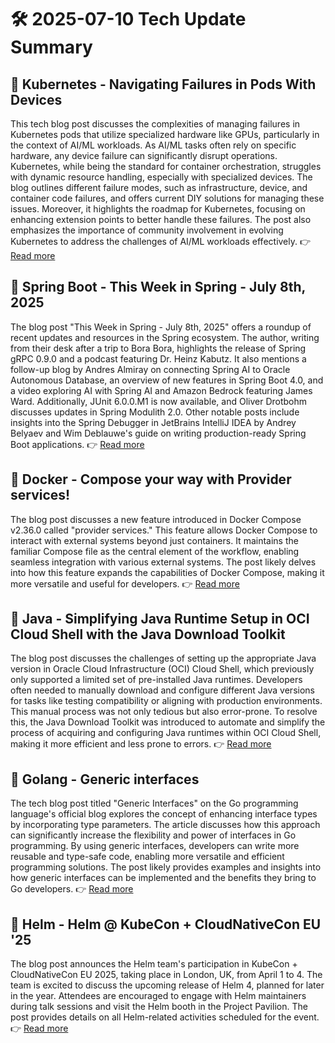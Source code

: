 # 🛠️ 2025-07-10 Tech Update Summary

## 🔹 Kubernetes - Navigating Failures in Pods With Devices
This tech blog post discusses the complexities of managing failures in Kubernetes pods that utilize specialized hardware like GPUs, particularly in the context of AI/ML workloads. As AI/ML tasks often rely on specific hardware, any device failure can significantly disrupt operations. Kubernetes, while being the standard for container orchestration, struggles with dynamic resource handling, especially with specialized devices. The blog outlines different failure modes, such as infrastructure, device, and container code failures, and offers current DIY solutions for managing these issues. Moreover, it highlights the roadmap for Kubernetes, focusing on enhancing extension points to better handle these failures. The post also emphasizes the importance of community involvement in evolving Kubernetes to address the challenges of AI/ML workloads effectively.
👉 [Read more](https://kubernetes.io/blog/2025/07/03/navigating-failures-in-pods-with-devices/)

## 🔹 Spring Boot - This Week in Spring - July 8th, 2025
The blog post "This Week in Spring - July 8th, 2025" offers a roundup of recent updates and resources in the Spring ecosystem. The author, writing from their desk after a trip to Bora Bora, highlights the release of Spring gRPC 0.9.0 and a podcast featuring Dr. Heinz Kabutz. It also mentions a follow-up blog by Andres Almiray on connecting Spring AI to Oracle Autonomous Database, an overview of new features in Spring Boot 4.0, and a video exploring AI with Spring AI and Amazon Bedrock featuring James Ward. Additionally, JUnit 6.0.0.M1 is now available, and Oliver Drotbohm discusses updates in Spring Modulith 2.0. Other notable posts include insights into the Spring Debugger in JetBrains IntelliJ IDEA by Andrey Belyaev and Wim Deblauwe's guide on writing production-ready Spring Boot applications.
👉 [Read more](https://spring.io/blog/2025/07/08/this-week-in-spring-july-8th-2025)

## 🔹 Docker - Compose your way with Provider services!
The blog post discusses a new feature introduced in Docker Compose v2.36.0 called "provider services." This feature allows Docker Compose to interact with external systems beyond just containers. It maintains the familiar Compose file as the central element of the workflow, enabling seamless integration with various external systems. The post likely delves into how this feature expands the capabilities of Docker Compose, making it more versatile and useful for developers.
👉 [Read more](https://www.docker.com/blog/docker-compose-with-provider-services/)

## 🔹 Java - Simplifying Java Runtime Setup in OCI Cloud Shell with the Java Download Toolkit
The blog post discusses the challenges of setting up the appropriate Java version in Oracle Cloud Infrastructure (OCI) Cloud Shell, which previously only supported a limited set of pre-installed Java runtimes. Developers often needed to manually download and configure different Java versions for tasks like testing compatibility or aligning with production environments. This manual process was not only tedious but also error-prone. To resolve this, the Java Download Toolkit was introduced to automate and simplify the process of acquiring and configuring Java runtimes within OCI Cloud Shell, making it more efficient and less prone to errors.
👉 [Read more](https://inside.java/2025/07/09/java-setup/)

## 🔹 Golang - Generic interfaces
The tech blog post titled "Generic Interfaces" on the Go programming language's official blog explores the concept of enhancing interface types by incorporating type parameters. The article discusses how this approach can significantly increase the flexibility and power of interfaces in Go programming. By using generic interfaces, developers can write more reusable and type-safe code, enabling more versatile and efficient programming solutions. The post likely provides examples and insights into how generic interfaces can be implemented and the benefits they bring to Go developers.
👉 [Read more](https://go.dev/blog/generic-interfaces)

## 🔹 Helm - Helm @ KubeCon + CloudNativeCon EU '25
The blog post announces the Helm team's participation in KubeCon + CloudNativeCon EU 2025, taking place in London, UK, from April 1 to 4. The team is excited to discuss the upcoming release of Helm 4, planned for later in the year. Attendees are encouraged to engage with Helm maintainers during talk sessions and visit the Helm booth in the Project Pavilion. The post provides details on all Helm-related activities scheduled for the event.
👉 [Read more](https://helm.sh/blog/helm-at-kubecon-eu-25/)

